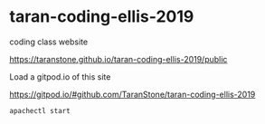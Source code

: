 # taran-coding-ellis-2019
coding class website



https://taranstone.github.io/taran-coding-ellis-2019/public

Load a gitpod.io of this site



https://gitpod.io/#github.com/TaranStone/taran-coding-ellis-2019

```apachectl start```
